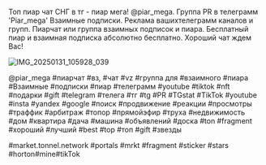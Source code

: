 Топ пиар чат СНГ в тг - пиар мега! @piar_mega.
Группа PR в телеграмм 'Piar_mega'
 Взаимные подписки. Реклама вашихтелеграмм каналов и групп. Пиарчат или группа взаимных подписок и пиара. Бесплатный пиар и взаимная подписка абсолютно бесплатно. Хороший чат ждем Вас! 

![IMG_20250131_105928_039](https://github.com/user-attachments/assets/73f96a2e-3b04-4f2d-91ce-23fabc903168)


@piar_mega #пиарчат #вз, #чат #vz #группа для #взаимного #пиара
#Взаимные #подписки #пиар #телеграмм #youtube #tiktok #nft #подарки #gift 
#telegram #телега #тг #tg #PR #TGstat #TikTok #youtube #insta #yandex #google #поиск #продвижение #реакции #просмотры #траффик #арбитраж #топор #прямойэфир #труха #недвижимость #дом #квартира #дача #машина #объявлений #доска #ton #fragment #хороший #лучший #best #top #топ #gift #звезды

#market.tonnel.network
#portals
#mrkt
#fragment
#sticker
#stars
#horton#mine#tikTok
